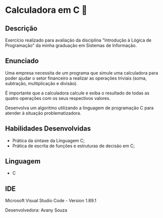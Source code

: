 # Calculadora em C 🔢

## Descrição
Exercício realizado para avaliação da disciplina "Introdução à Lógica de Programação" da minha graduação em Sistemas de Informação.

## Enunciado

Uma empresa necessita de um programa que simule uma calculadora para poder ajudar o setor financeiro a realizar as operações triviais (soma, subtração, multiplicação e divisão).

É importante que a calculadora calcule e exiba o resultado de todas as quatro operações com os seus respectivos valores.

Desenvolva um algoritmo utilizando a linguagem de programação C para atender à situação problematizadora.

## Habilidades Desenvolvidas

* Prática da sintaxe da Linguagem C;
* Prática de escrita de funções e estruturas de decisão em C; 
  

## Linguagem 
* C

## IDE
Microsoft Visual Studio Code  - Version 1.89.1

Desenvolvedora: Avany Souza
